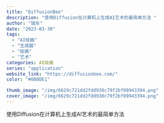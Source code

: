 ```yaml
---
title: "DiffusionBee"
description: "使用Diffusion在计算机上生成AI艺术的最简单方法 "
author: "瑞东"
date: "2023-03-30"
tags:
  - "AI绘画"
  - "生成器"
  - "绘画"
  - "艺术"
categories: AI绘画
series: "application"
website_link: "https://diffusionbee.com/"
color: "#008DE1"

thumb_image: "/img/6629c721dd2fdd930c79f2bf89943394.png"
cover_image: "/img/6629c721dd2fdd930c79f2bf89943394.png"
---
```


使用Diffusion在计算机上生成AI艺术的最简单方法 
